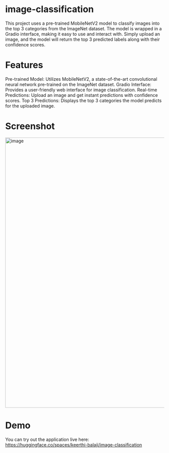 # image-classification

This project uses a pre-trained MobileNetV2 model to classify images into the top 3 categories from the ImageNet dataset. The model is wrapped in a Gradio interface, making it easy to use and interact with. Simply upload an image, and the model will return the top 3 predicted labels along with their confidence scores.

# Features

Pre-trained Model: Utilizes MobileNetV2, a state-of-the-art convolutional neural network pre-trained on the ImageNet dataset.
Gradio Interface: Provides a user-friendly web interface for image classification.
Real-time Predictions: Upload an image and get instant predictions with confidence scores.
Top 3 Predictions: Displays the top 3 categories the model predicts for the uploaded image.

# Screenshot

<img width="857" alt="image" src="https://github.com/user-attachments/assets/b6afb538-7759-4a2a-9148-2b572cb3033f">

# Demo

You can try out the application live here: https://huggingface.co/spaces/keerthi-balaji/image-classification

